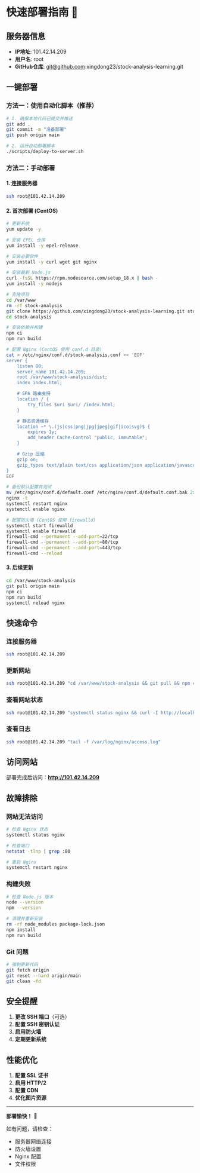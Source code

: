 # 快速部署指南 🚀

## 服务器信息
- **IP地址**: 101.42.14.209
- **用户名**: root
- **GitHub仓库**: git@github.com:xingdong23/stock-analysis-learning.git

## 一键部署

### 方法一：使用自动化脚本（推荐）

```bash
# 1. 确保本地代码已提交并推送
git add .
git commit -m "准备部署"
git push origin main

# 2. 运行自动部署脚本
./scripts/deploy-to-server.sh
```

### 方法二：手动部署

#### 1. 连接服务器
```bash
ssh root@101.42.14.209
```

#### 2. 首次部署 (CentOS)
```bash
# 更新系统
yum update -y

# 安装 EPEL 仓库
yum install -y epel-release

# 安装必要软件
yum install -y curl wget git nginx

# 安装最新 Node.js
curl -fsSL https://rpm.nodesource.com/setup_18.x | bash -
yum install -y nodejs

# 克隆项目
cd /var/www
rm -rf stock-analysis
git clone https://github.com/xingdong23/stock-analysis-learning.git stock-analysis
cd stock-analysis

# 安装依赖并构建
npm ci
npm run build

# 配置 Nginx (CentOS 使用 conf.d 目录)
cat > /etc/nginx/conf.d/stock-analysis.conf << 'EOF'
server {
    listen 80;
    server_name 101.42.14.209;
    root /var/www/stock-analysis/dist;
    index index.html;

    # SPA 路由支持
    location / {
        try_files $uri $uri/ /index.html;
    }

    # 静态资源缓存
    location ~* \.(js|css|png|jpg|jpeg|gif|ico|svg)$ {
        expires 1y;
        add_header Cache-Control "public, immutable";
    }

    # Gzip 压缩
    gzip on;
    gzip_types text/plain text/css application/json application/javascript text/xml application/xml application/xml+rss text/javascript;
}
EOF

# 备份默认配置并测试
mv /etc/nginx/conf.d/default.conf /etc/nginx/conf.d/default.conf.bak 2>/dev/null || true
nginx -t
systemctl restart nginx
systemctl enable nginx

# 配置防火墙 (CentOS 使用 firewalld)
systemctl start firewalld
systemctl enable firewalld
firewall-cmd --permanent --add-port=22/tcp
firewall-cmd --permanent --add-port=80/tcp
firewall-cmd --permanent --add-port=443/tcp
firewall-cmd --reload
```

#### 3. 后续更新
```bash
cd /var/www/stock-analysis
git pull origin main
npm ci
npm run build
systemctl reload nginx
```

## 快速命令

### 连接服务器
```bash
ssh root@101.42.14.209
```

### 更新网站
```bash
ssh root@101.42.14.209 "cd /var/www/stock-analysis && git pull && npm ci && npm run build && systemctl reload nginx"
```

### 查看网站状态
```bash
ssh root@101.42.14.209 "systemctl status nginx && curl -I http://localhost"
```

### 查看日志
```bash
ssh root@101.42.14.209 "tail -f /var/log/nginx/access.log"
```

## 访问网站

部署完成后访问：**http://101.42.14.209**

## 故障排除

### 网站无法访问
```bash
# 检查 Nginx 状态
systemctl status nginx

# 检查端口
netstat -tlnp | grep :80

# 重启 Nginx
systemctl restart nginx
```

### 构建失败
```bash
# 检查 Node.js 版本
node --version
npm --version

# 清理并重新安装
rm -rf node_modules package-lock.json
npm install
npm run build
```

### Git 问题
```bash
# 强制更新代码
git fetch origin
git reset --hard origin/main
git clean -fd
```

## 安全提醒

1. **更改 SSH 端口**（可选）
2. **配置 SSH 密钥认证**
3. **启用防火墙**
4. **定期更新系统**

## 性能优化

1. **配置 SSL 证书**
2. **启用 HTTP/2**
3. **配置 CDN**
4. **优化图片资源**

---

**部署愉快！** 🎉

如有问题，请检查：
- 服务器网络连接
- 防火墙设置
- Nginx 配置
- 文件权限
